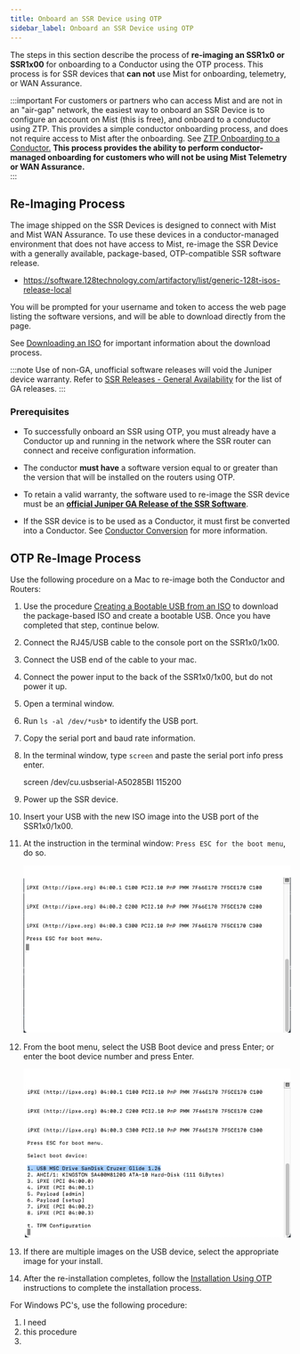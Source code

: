 ```yaml
---
title: Onboard an SSR Device using OTP
sidebar_label: Onboard an SSR Device using OTP
---
```


The steps in this section describe the process of **re-imaging an SSR1x0 or SSR1x00** for onboarding to a Conductor using the OTP process. This process is for SSR devices that **can not** use Mist for onboarding, telemetry, or WAN Assurance. 

:::important
For customers or partners who can access Mist and are not in an "air-gap" network, the easiest way to onboard an SSR Device is to configure an account on Mist (this is free), and onboard to a conductor using ZTP. This provides a simple conductor onboarding process, and does not require access to Mist after the onboarding. See [ZTP Onboarding to a Conductor.](config_wan_assurance.md) **This process provides the ability to perform conductor-managed onboarding for customers who will not be using Mist Telemetry or WAN Assurance.**  
:::

## Re-Imaging Process

The image shipped on the SSR Devices is designed to connect with Mist and Mist WAN Assurance. To use these devices in a conductor-managed environment that does not have access to Mist, re-image the SSR Device with a generally available, package-based, OTP-compatible SSR software release. 

<!-- markdown-link-check-disable-next-line -->
- https://software.128technology.com/artifactory/list/generic-128t-isos-release-local

You will be prompted for your username and token to access the web page listing the software versions, and will be able to download directly from the page.

See [Downloading an ISO](intro_downloading_iso.md#downloading-an-iso) for important information about the download process.

:::note
Use of non-GA, unofficial software releases will void the Juniper device warranty. Refer to [SSR Releases - General Availability](about_releases.md#general-availability) for the list of GA releases.
:::

### Prerequisites

- To successfully onboard an SSR using OTP, you must already have a Conductor up and running in the network where the SSR router can connect and receive configuration information. 

- The conductor **must have** a software version equal to or greater than the version that will be installed on the routers using OTP. 

- To retain a valid warranty, the software used to re-image the SSR device must be an [**official Juniper GA Release of the SSR Software**](about_releases.md#general-availability). 

- If the SSR device is to be used as a Conductor, it must first be converted into a Conductor. See [Conductor Conversion](conductor_conversion.md) for more information. 

## OTP Re-Image Process

Use the following procedure on a Mac to re-image both the Conductor and Routers:

1. Use the procedure [Creating a Bootable USB from an ISO](intro_creating_bootable_usb.md) to download the package-based ISO and create a bootable USB. Once you have completed that step, continue below. 
2. Connect the RJ45/USB cable to the console port on the SSR1x0/1x00.
3. Connect the USB end of the cable to your mac.
4. Connect the power input to the back of the SSR1x0/1x00, but do not power it up. 
5. Open a terminal window.
6. Run `ls -al /dev/*usb*` to identify the USB port.
7. Copy the serial port and baud rate information.
8. In the terminal window, type `screen` and paste the serial port info
press enter. 

	screen /dev/cu.usbserial-A50285BI 115200

9. Power up the SSR device.
10. Insert your USB with the new ISO image into the USB port of the SSR1x0/1x00.
11. At the instruction in the terminal window: `Press ESC for the boot menu`, do so. 

	![Boot Menu prompt](/img/onboard_otp_boot_menu.png)

12. From the boot menu, select the USB Boot device and press Enter; or enter the boot device number and press Enter.

	![Select Boot Device](/img/onboard_otp_boot_device.png)

13. If there are multiple images on the USB device, select the appropriate image for your install.
14. After the re-installation completes, follow the [Installation Using OTP](intro_otp_iso_install.mdx) instructions to complete the installation process.

For Windows PC's, use the following procedure:

1. I need
2. this procedure
3. 
